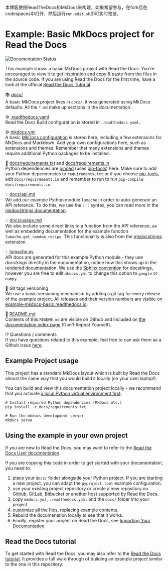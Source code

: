 
本博客使用ReadTheDocs和MkDocs来构建，如果希望参与，在fork后在codespaces中打开，然后运行`run-edit.sh`即可实时预览。

Example: Basic MkDocs project for Read the Docs
===============================================

[![Documentation Status](https://readthedocs.org/projects/example-mkdocs-basic/badge/?version=latest)](https://example-mkdocs-basic.readthedocs.io/en/latest/?badge=latest)

This example shows a basic MkDocs project with Read the Docs. You're encouraged to view it to get inspiration and copy & paste from the files in the source code. If you are using Read the Docs for the first time, have a look at the official [Read the Docs Tutorial](https://docs.readthedocs.io/en/stable/tutorial/index.html).

📚 [docs/](https://github.com/readthedocs-examples/example-mkdocs-basic/blob/main/docs/)<br>
A basic MkDocs project lives in `docs/`, it was generated using MkDocs defaults. All the `*.md` make up sections in the documentation.

⚙️ [.readthedocs.yaml](https://github.com/readthedocs-examples/example-mkdocs-basic/blob/main/.readthedocs.yaml)<br>
Read the Docs Build configuration is stored in `.readthedocs.yaml`.

⚙️ [mkdocs.yml](https://github.com/readthedocs-examples/example-mkdocs-basic/blob/main/mkdocs.yml)<br>
A basic [MkDocs configuration](https://www.mkdocs.org/user-guide/configuration/) is stored here, including a few extensions for MkDocs and Markdown. Add your own configurations here, such as extensions and themes. Remember that many extensions and themes require additional Python packages to be installed.

📍 [docs/requirements.txt](https://github.com/readthedocs-examples/example-mkdocs-basic/blob/main/docs/requirements.txt) and [docs/requirements.in](https://github.com/readthedocs-examples/example-mkdocs-basic/blob/main/docs/requirements.in)<br>
Python dependencies are [pinned](https://docs.readthedocs.io/en/latest/guides/reproducible-builds.html) (uses [pip-tools](https://pip-tools.readthedocs.io/en/latest/)) here. Make sure to add your Python dependencies to `requirements.txt` or if you choose [pip-tools](https://pip-tools.readthedocs.io/en/latest/), edit `docs/requirements.in` and remember to run to run `pip-compile docs/requirements.in`.

💡 [docs/api.md](https://github.com/readthedocs-examples/example-mkdocs-basic/blob/main/docs/api.md)<br>
We add our example Python module `lumache` in order to auto-generate an API reference. To do this, we use the `:::` syntax, you can read more in the [mkdocstrings documentation](https://mkdocstrings.github.io/).

💡 [docs/usage.md](https://github.com/readthedocs-examples/example-mkdocs-basic/blob/main/docs/usage.md)<br>
We also include some direct links to a function from the API reference, as well as embedding documentation for the example function `lumache.get_random_recipe`. This functionality is also from the [mkdocstrings](https://mkdocstrings.github.io/python/) extension.

💡 [lumache.py](https://github.com/readthedocs-examples/example-mkdocs-basic/blob/main/lumache.py)<br>
API docs are generated for this example Python module - they use *docstrings* directly in the documentation, notice how this shows up in the rendered documentation. We use the [Sphinx convention](https://pythonhosted.org/an_example_pypi_project/sphinx.html#function-definitions) for docstrings, however you are free to edit `mkdocs.yml` to change this option to `google` or `numpy`.

🔢 Git tags versioning<br>
We use a basic versioning mechanism by adding a git tag for every release of the example project. All releases and their version numbers are visible on
[example-mkdocs-basic.readthedocs.io](https://example-mkdocs-basic.readthedocs.io/en/latest/).

📜 [README.md](https://github.com/readthedocs-examples/example-mkdocs-basic/blob/main/README.md)<br>
Contents of this `README.md` are visible on Github and included on [the documentation index page](https://example-mkdocs-basic.readthedocs.io/en/latest/) (Don\'t Repeat Yourself).

⁉️ Questions / comments<br>
If you have questions related to this example, feel free to can ask them as a Github issue [here](https://github.com/readthedocs-examples/example-mkdocs-basic/issues).


Example Project usage
---------------------

This project has a standard MkDocs layout which is built by Read the Docs almost the same way that you would build it locally (on your own laptop!).

You can build and view this documentation project locally - we recommend that you activate [a local Python virtual environment first](https://packaging.python.org/en/latest/guides/installing-using-pip-and-virtual-environments/#creating-a-virtual-environment):

```console
# Install required Python dependencies (MkDocs etc.)
pip install -r docs/requirements.txt

# Run the mkdocs development server
mkdocs serve
```

Using the example in your own project
-------------------------------------

If you are new to Read the Docs, you may want to refer to the [Read the Docs User documentation](https://docs.readthedocs.io/).

If you are copying this code in order to get started with your documentation, you need to:

1. place your `docs/` folder alongside your Python project. If you are starting a new project, you can adapt the `pyproject.toml` example configuration.
1. use your existing project repository or create a new repository on Github, GitLab, Bitbucket or another host supported by Read the Docs.
1. copy `mkdocs.yml`, `.readthedocs.yaml` and the `docs/` folder into your project.
1. customize all the files, replacing example contents.
1. Rebuild the documenation locally to see that it works.
1. *Finally*, register your project on Read the Docs, see [Importing Your Documentation](https://docs.readthedocs.io/en/stable/intro/import-guide.html).


Read the Docs tutorial
----------------------

To get started with Read the Docs, you may also refer to the [Read the Docs tutorial](https://docs.readthedocs.io/en/stable/tutorial/). It provides a full walk-through of building an example project similar to the one in this repository.

